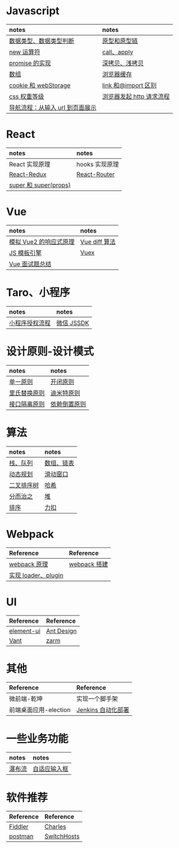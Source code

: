 <!--
 * @Description:
 * @Author: chengfengZeng
 * @Date: 2022-01-24 15:44:22
 * @LastEditors: chengfengZeng
 * @LastEditTime: 2022-02-28 16:27:03
-->

# Javascript

| notes                                                                                  | notes                                                                           |
| :------------------------------------------------------------------------------------- | :------------------------------------------------------------------------------ |
| [数据类型、数据类型判断](https://github.com/zchfeng/base/tree/master/pages/date-type)  | [原型和原型链](https://github.com/zchfeng/base/tree/master/pages/prototype)     |
| [new 运算符](https://github.com/zchfeng/base/tree/master/pages/new)                    | [call、apply](https://github.com/zchfeng/base/issues/1)                         |
| [promise 的实现](https://github.com/zchfeng/base/tree/master/pages/my-promise)         | [深拷贝、浅拷贝](https://github.com/zchfeng/base/tree/master/pages/deep-copy)   |
| [数组](https://github.com/zchfeng/base/issues/2)                                       | [浏览器缓存](https://github.com/zchfeng/Front-End-note/issues/7)                |
| [cookie 和 webStorage](https://github.com/zchfeng/Front-End-note/issues/8)             | [link 和@import 区别](https://github.com/zchfeng/Front-End-note/issues/9)       |
| [css 权重等级](https://github.com/zchfeng/Front-End-note/issues/10)                    | [浏览器发起 http 请求流程](https://github.com/zchfeng/Front-End-note/issues/11) |
| [导航流程：从输入 url 到页面展示](https://github.com/zchfeng/Front-End-note/issues/12) |

# React

| notes                                                                        | notes                                                              |
| :--------------------------------------------------------------------------- | :----------------------------------------------------------------- |
| React 实现原理                                                               | hooks 实现原理                                                     |
| [React-Redux](https://github.com/zchfeng/Front-End-note/issues/2)            | [React-Router](https://github.com/zchfeng/Front-End-note/issues/3) |
| [super 和 super(props)](https://github.com/zchfeng/Front-End-note/issues/12) |

# Vue

| notes                                                                                 | notes                                                               |
| :------------------------------------------------------------------------------------ | :------------------------------------------------------------------ |
| [模拟 Vue2 的响应式原理](https://github.com/zchfeng/base/tree/master/pages/vue2-mode) | [Vue diff 算法](https://www.cnblogs.com/wind-lanyan/p/9061684.html) |
| [JS 模板引擎](https://github.com/zchfeng/Front-End-note/issues/1)                     | [Vuex](https://github.com/zchfeng/Front-End-note/issues/4)          |
| [Vue 面试题总结](http://github.com/zchfeng/Front-End-note/issues/13)                  |

# Taro、小程序

| notes                                                                       | notes                                                                                  |
| :-------------------------------------------------------------------------- | :------------------------------------------------------------------------------------- |
| [小程序授权流程](https://github.com/zchfeng/base/tree/master/pages/wx-auth) | [微信 JSSDK](https://developers.weixin.qq.com/doc/offiaccount/OA_Web_Apps/JS-SDK.html) |

# 设计原则-设计模式

| notes                                                               | notes                                                               |
| :------------------------------------------------------------------ | :------------------------------------------------------------------ |
| [单一原则](https://github.com/zchfeng/Front-End-note/issues/19)     | [开闭原则](https://github.com/zchfeng/Front-End-note/issues/20)     |
| [里氏替换原则](https://github.com/zchfeng/Front-End-note/issues/17) | [迪米特原则](https://github.com/zchfeng/Front-End-note/issues/18)   |
| [接口隔离原则](https://github.com/zchfeng/Front-End-note/issues/21) | [依赖倒置原则](https://github.com/zchfeng/Front-End-note/issues/22) |

# 算法

| notes                                                                                                                                                                                                                          | notes                                                                 |
| :----------------------------------------------------------------------------------------------------------------------------------------------------------------------------------------------------------------------------- | :-------------------------------------------------------------------- |
| [栈、队列](https://github.com/CodeNightGame/CodeNightGame/issues/7)                                                                                                                                                            | [数组、链表](https://github.com/CodeNightGame/CodeNightGame/issues/1) |
| [动态规划](https://github.com/CodeNightGame/CodeNightGame/issues/2)                                                                                                                                                            | [滑动窗口](https://github.com/CodeNightGame/CodeNightGame/issues/3)   |
| [二叉排序树](https://github.com/CodeNightGame/CodeNightGame/issues/4)                                                                                                                                                          | [哈希](https://github.com/CodeNightGame/CodeNightGame/issues/5)       |
| [分而治之](https://github.com/CodeNightGame/CodeNightGame/issues/6)                                                                                                                                                            | [堆](https://github.com/CodeNightGame/CodeNightGame/issues/8)         |
| [排序](https://mp.weixin.qq.com/s?__biz=MzUyNjQxNjYyMg==&mid=2247484184&idx=1&sn=62965b401aa42107b3c17d1d8ea17454&chksm=fa0e6c99cd79e58f298e9026f677f912bd8c8e55edb48fc509b2b5834f05e529a9b47d59d202&scene=21#wechat_redirect) | [力扣](https://leetcode-cn.com/problemset/all/)                       |

# Webpack

| Reference                                                          | Reference                                                    |
| :----------------------------------------------------------------- | :----------------------------------------------------------- |
| [webpack 原理](https://github.com/zchfeng/Front-End-note/issues/6) | [webpack 搭建](https://github.com/Wscats/articles/issues/65) |
| [实现 loader、plugin](https://github.com/zchfeng/webpack_note)     |

# UI

| Reference                                                            | Reference                                                |
| :------------------------------------------------------------------- | :------------------------------------------------------- |
| [element-ui](https://element.eleme.io/#/zh-CN/component/time-picker) | [Ant Design](https://ant.design/components/overview-cn/) |
| [Vant](https://vant-contrib.gitee.io/vant/#/zh-CN/)                  | [zarm](https://zarm.design/#/components/input)           |

# 其他

| Reference             | Reference                                                                         |
| :-------------------- | :-------------------------------------------------------------------------------- |
| 微前端-乾坤           | 实现一个脚手架                                                                    |
| 前端桌面应用-election | [Jenkins 自动化部署](https://github.com/zchfeng/Front-End-note/tree/main/jenkins) |

# 一些业务功能

| notes                                                                      | notes                                                               |
| :------------------------------------------------------------------------- | :------------------------------------------------------------------ |
| [瀑布流](https://github.com/zchfeng/base/tree/master/pages/waterfall-flow) | [自适应输入框](https://github.com/zchfeng/Front-End-note/issues/16) |

# 软件推荐

| Reference                                                              | Reference                                                                   |
| :--------------------------------------------------------------------- | :-------------------------------------------------------------------------- |
| [Fiddler](https://blog.csdn.net/qq_42961150/article/details/122545929) | [Charles](https://blog.csdn.net/qq_41868500/article/details/120754874)      |
| [postman]()                                                            | [SwitchHosts](https://blog.csdn.net/libusi001/article/details/108516673#t1) |
